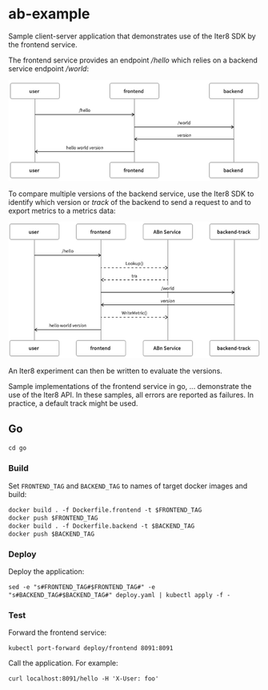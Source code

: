 # ab-example

Sample client-server application that demonstrates use of the Iter8 SDK by the frontend service.

The frontend service provides an endpoint _/hello_ which relies on a backend service endpoint _/world_:

![application interaction](images/application-interaction.png)

To compare multiple versions of the backend service, use the Iter8 SDK to identify which version or _track_ of the backend to send a request to and to export metrics to a metrics data:

![application interation with Iter8 ABn service](images/interaction.png)

An Iter8 experiment can then be written to evaluate the versions.

Sample implementations of the frontend service in go, ... demonstrate the use of the Iter8 API. In these samples, all errors are reported as failures. In practice, a default track might be used.

## Go

```shell
cd go
```

### Build

Set `FRONTEND_TAG` and `BACKEND_TAG` to names of target docker images and build:

```shell
docker build . -f Dockerfile.frontend -t $FRONTEND_TAG
docker push $FRONTEND_TAG
docker build . -f Dockerfile.backend -t $BACKEND_TAG
docker push $BACKEND_TAG
```

### Deploy

Deploy the application:

```shell
sed -e "s#FRONTEND_TAG#$FRONTEND_TAG#" -e "s#BACKEND_TAG#$BACKEND_TAG#" deploy.yaml | kubectl apply -f -
```

### Test

Forward the frontend service:

```shell
kubectl port-forward deploy/frontend 8091:8091
```

Call the application. For example:

```shell
curl localhost:8091/hello -H 'X-User: foo'
```
